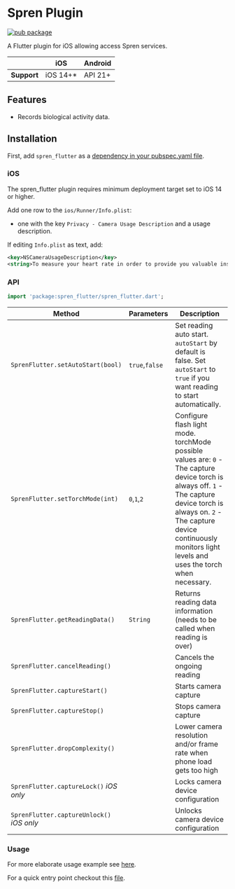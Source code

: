 # Spren Plugin

[![pub package](https://img.shields.io/pub/v/spren_flutter.svg)](https://pub.dev/packages/spren_flutter)

A Flutter plugin for iOS allowing access Spren services.

|                | iOS     | Android     |
|----------------|---------|---------|
| **Support**    | iOS 14+*| API 21+|

## Features

* Records biological activity data.

## Installation

First, add `spren_flutter` as a [dependency in your pubspec.yaml file](https://flutter.dev/using-packages/).

### iOS

The spren_flutter plugin requires minimum deployment target set to iOS 14 or higher.

Add one row to the `ios/Runner/Info.plist`:

* one with the key `Privacy - Camera Usage Description` and a usage description.

If editing `Info.plist` as text, add:

```xml
<key>NSCameraUsageDescription</key>
<string>To measure your heart rate in order to provide you valuable insights.</string>
```

### API
```dart
import 'package:spren_flutter/spren_flutter.dart';
```
| Method                     | Parameters              | Description                                                                               |
|----------------------------|-------------------|-------------------------------------------------------------------------------------------|
| `SprenFlutter.setAutoStart(bool)`           | `true`,`false`          | Set reading auto start. `autoStart` by default is false. Set `autoStart` to `true` if you want reading to start automatically.                                                             |
| `SprenFlutter.setTorchMode(int)`         | `0`,`1`,`2`          | Configure flash light mode. torchMode possible values are: `0` - The capture device torch is always off. `1` - The capture device torch is always on. `2` - The capture device continuously monitors light levels and uses the torch when necessary.                                                                 |
| `SprenFlutter.getReadingData()`        | `String`          | Returns reading data information (needs to be called when reading is over)                                                                 |
| `SprenFlutter.cancelReading()`           |  | Cancels the ongoing reading                                                 |
| `SprenFlutter.captureStart()`                |              | Starts camera capture |
| `SprenFlutter.captureStop()`          |             | Stops camera capture                                                      |
| `SprenFlutter.dropComplexity()`  |   | Lower camera resolution and/or frame rate when phone load gets too high                                                              |
| `SprenFlutter.captureLock()` *iOS only*     |          | Locks camera device configuration      |
| `SprenFlutter.captureUnlock()` *iOS only*     |          | Unlocks camera device configuration      |

### Usage

For more elaborate usage example see [here](https://github.com/Elite-HRV/spren-vision-ios/tree/main/flutter/example).

For a quick entry point checkout this [file](https://github.com/Elite-HRV/spren-vision-ios/tree/main/flutter/example/lib/route/camera/camera.dart). 

